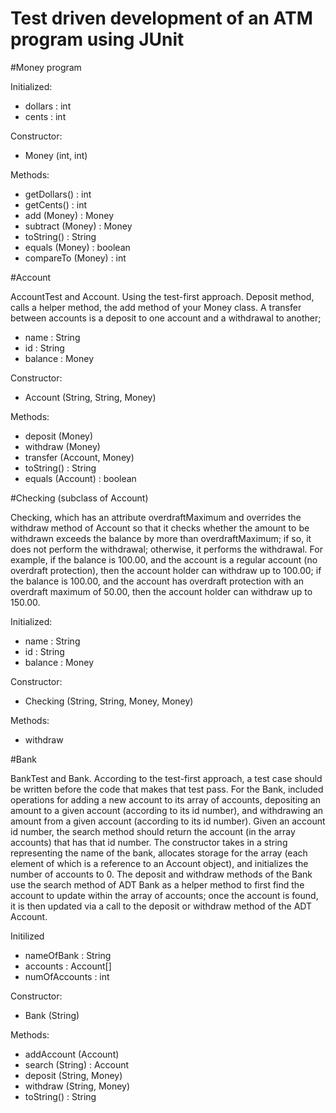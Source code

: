 # Test driven development of an ATM program using JUnit


#Money program

Initialized: 
  - dollars : int
  - cents : int

Constructor: 
  + Money (int, int)

Methods: 
  + getDollars() : int
  + getCents() : int
  + add (Money) : Money
  + subtract (Money) : Money
  + toString() : String
  + equals (Money) : boolean
  + compareTo (Money) : int



#Account

AccountTest and Account. Using the test-first approach. Deposit method, calls a helper method, the add method of your Money class. A transfer between accounts is a deposit to one account and a withdrawal to another; 
  - name : String
  - id : String
  - balance : Money

Constructor: 
  + Account (String, String, Money)

Methods: 
  + deposit (Money)
  + withdraw (Money)
  + transfer (Account, Money)
  + toString() : String
  + equals (Account) : boolean


#Checking (subclass of Account)

Checking, which has an attribute overdraftMaximum and overrides the withdraw method of Account so that it checks whether the amount to be withdrawn exceeds the balance by more than overdraftMaximum; if so, it does not perform the withdrawal; otherwise, it performs the withdrawal. For example, if the balance is 100.00, and the account is a regular account (no overdraft protection), then the account holder can withdraw up to 100.00; if the balance is 100.00, and the account has overdraft protection with an overdraft maximum of 50.00, then the account holder can withdraw up to 150.00.

Initialized: 
  - name : String
  - id : String
  - balance : Money

Constructor:
  + Checking (String, String, Money, Money) 

Methods: 
  + withdraw



#Bank

BankTest and Bank. According to the test-first approach, a test case should be written before the code that makes that test pass. 
For the Bank, included operations for adding a new account to its array of accounts, depositing an amount to a given account (according to its id number), and withdrawing an amount from a given account (according to its id number). Given an account id number, the search method should return the account (in the array accounts) that has that id number. The constructor takes in a string representing the name of the bank, allocates storage for the array (each element of which is a reference to an Account object), and initializes the number of accounts to 0.
The deposit and withdraw methods of the Bank use the search method of ADT Bank as a helper method to first find the account to update within the array of accounts; once the account is found, it is then updated via a call to the deposit or withdraw method of the ADT Account.

Initilized
  - nameOfBank : String
  - accounts : Account[]
  - numOfAccounts : int

Constructor:
  + Bank (String)

Methods:
+ addAccount (Account)
+ search (String) : Account 
+ deposit (String, Money)
+ withdraw (String, Money)
+ toString() : String
